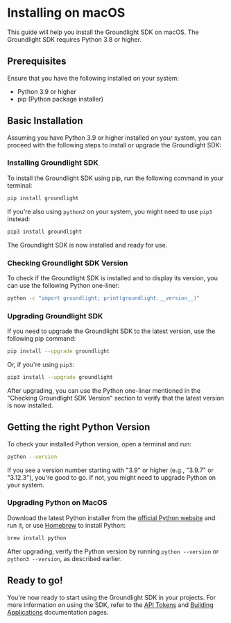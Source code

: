 # Installing on macOS

This guide will help you install the Groundlight SDK on macOS. The Groundlight SDK requires Python 3.8 or higher.

## Prerequisites

Ensure that you have the following installed on your system:

- Python 3.9 or higher
- pip (Python package installer)

## Basic Installation

Assuming you have Python 3.9 or higher installed on your system, you can proceed with the following steps to install or upgrade the Groundlight SDK:

### Installing Groundlight SDK

To install the Groundlight SDK using pip, run the following command in your terminal:

```bash
pip install groundlight
```

If you're also using `python2` on your system, you might need to use `pip3` instead:

```bash
pip3 install groundlight
```

The Groundlight SDK is now installed and ready for use.

### Checking Groundlight SDK Version

To check if the Groundlight SDK is installed and to display its version, you can use the following Python one-liner:

```bash
python -c "import groundlight; print(groundlight.__version__)"
```

### Upgrading Groundlight SDK

If you need to upgrade the Groundlight SDK to the latest version, use the following pip command:

```bash
pip install --upgrade groundlight
```

Or, if you're using `pip3`:

```bash
pip3 install --upgrade groundlight
```

After upgrading, you can use the Python one-liner mentioned in the "Checking Groundlight SDK Version" section to verify that the latest version is now installed.

## Getting the right Python Version

To check your installed Python version, open a terminal and run:

```bash
python --version
```

If you see a version number starting with "3.9" or higher (e.g., "3.9.7" or "3.12.3"), you're good to go. If not, you might need to upgrade Python on your system.

### Upgrading Python on MacOS

Download the latest Python installer from the [official Python website](https://www.python.org/downloads/mac-osx/) and run it, or use [Homebrew](https://brew.sh/) to install Python:

  ```bash
  brew install python
  ```

After upgrading, verify the Python version by running `python --version` or `python3 --version`, as described earlier.

## Ready to go!

You're now ready to start using the Groundlight SDK in your projects. For more information on using the SDK, refer to the [API Tokens](/docs/getting-started/api-tokens) and [Building Applications](/docs/building-applications) documentation pages.


